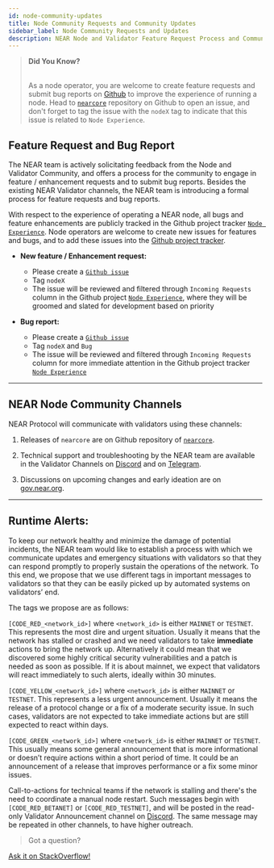 ```yaml
---
id: node-community-updates
title: Node Community Requests and Community Updates
sidebar_label: Node Community Requests and Updates
description: NEAR Node and Validator Feature Request Process and Community Updates
---
```



<blockquote class="info">
<strong>Did You Know?</strong><br><br>

As a node operator, you are welcome to create feature requests and submit bug reports on [Github](https://github.com/near/nearcore/issues) to improve the experience of running a node. Head to [`nearcore`](https://github.com/near/nearcore/issues) repository on Github to open an issue, and don't forget to tag the issue with the `nodeX` tag to indicate that this issue is related to `Node Experience`.

</blockquote>


## Feature Request and Bug Report

The NEAR team is actively solicitating feedback from the Node and Validator Community, and offers a process for the community to engage in feature / enhancement requests and to submit bug reports. Besides the existing NEAR Validator channels, the NEAR team is introducing a formal process for feature requests and bug reports.

With respect to the experience of operating a NEAR node, all bugs and feature enhancements are publicly tracked in the Github project tracker [`Node Experience`](https://github.com/orgs/near/projects/18). Node operators are welcome to create new issues for features and bugs, and to add these issues into the [Github project tracker](https://github.com/orgs/near/projects/18).

- **New feature / Enhancement request:**
  - Please create a [`Github issue`](https://github.com/near/nearcore/issues)
  - Tag `nodeX`
  - The issue will be reviewed and filtered through `Incoming Requests` column in the Github project [`Node Experience`](https://github.com/orgs/near/projects/18), where they will be groomed and slated for development based on priority

- **Bug report:**
  - Please create a [`Github issue`](https://github.com/near/nearcore/issues)
  - Tag `nodeX` and `Bug`
  - The issue will be reviewed and filtered through `Incoming Requests` column for more immediate attention in the Github project tracker [`Node Experience`](https://github.com/orgs/near/projects/18)


---

## NEAR Node Community Channels

NEAR Protocol will communicate with validators using these channels:

1. Releases of `nearcore` are on Github repository of [`nearcore`](https://github.com/near/nearcore/issues).


2. Technical support and troubleshooting by the NEAR team are available in the Validator Channels on [Discord](https://discord.gg/ZMPr3VB) and on [Telegram](https://t.me/near_validators).

3. Discussions on upcoming changes and early ideation are on [gov.near.org](https://gov.near.org/c/staking-delegation/5).

---

## Runtime Alerts:

To keep our network healthy and minimize the damage of potential incidents, the NEAR team would like to establish a process with which we communicate updates and emergency situations with validators so that they can respond promptly to properly sustain the operations of the network. To this end, we propose that we use different tags in important messages to validators so that they can be easily picked up by automated systems on validators’ end.

The tags we propose are as follows:

`[CODE_RED_<network_id>]` where `<network_id>` is either `MAINNET` or `TESTNET`. This represents the most dire and urgent situation. Usually it means that the network has stalled or crashed and we need validators to take **immediate** actions to bring the network up. Alternatively it could mean that we discovered some highly critical security vulnerabilities and a patch is needed as soon as possible. If it is about mainnet, we expect that validators will react immediately to such alerts, ideally within 30 minutes.

`[CODE_YELLOW_<network_id>]` where `<network_id>` is either `MAINNET` or `TESTNET`. This represents a less urgent announcement. Usually it means the release of a protocol change or a fix of a moderate security issue. In such cases, validators are not expected to take immediate actions but are still expected to react within days.

`[CODE_GREEN_<network_id>]` where `<network_id>` is either `MAINNET` or `TESTNET`. This usually means some general announcement that is more informational or doesn’t require actions within a short period of time. It could be an announcement of a release that improves performance or a fix some minor issues.


Call-to-actions for technical teams if the network is stalling and there's the need to coordinate a manual node restart. Such messages begin with `[CODE_RED_BETANET]` or `[CODE_RED_TESTNET]`, and will be posted in the read-only Validator Announcement channel on [Discord](https://discord.gg/xsrHaCb). The same message may be repeated in other channels, to have higher outreach.

>Got a question?
<a href="https://stackoverflow.com/questions/tagged/nearprotocol">
  <h8>Ask it on StackOverflow!</h8></a>

